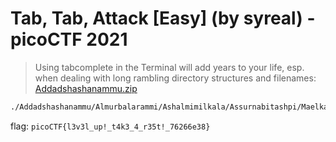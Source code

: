 # Tab, Tab, Attack [Easy] (by syreal) - picoCTF 2021
> Using tabcomplete in the Terminal will add years to your life, esp. when dealing with long rambling directory structures and filenames: <a href='//mercury.picoctf.net/static/fe16c756149cfa85f23e73cd9dbd6a25/Addadshashanammu.zip'>Addadshashanammu.zip</a>

```bash
./Addadshashanammu/Almurbalarammi/Ashalmimilkala/Assurnabitashpi/Maelkashishi/Onnissiralis/Ularradallaku/fang-of-haynekhtnamet
```

flag: `picoCTF{l3v3l_up!_t4k3_4_r35t!_76266e38}`